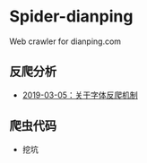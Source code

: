 # Spider-dianping
Web crawler for dianping.com

## 反爬分析

* [2019-03-05：关于字体反爬机制](https://github.com/LobbyBoy-Dray/Spider-dianping/tree/master/%E5%8F%8D%E7%88%AC%E5%88%86%E6%9E%90-2019-03-05)



## 爬虫代码

* 挖坑